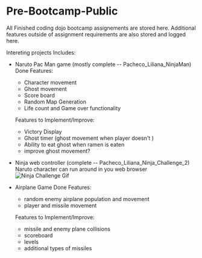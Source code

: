 # Pre-Bootcamp-Public
All Finished coding dojo bootcamp assignements are stored here. Additional features outside of assignment requirements are also stored and logged here. 

Intereting projects Includes:
- Naruto Pac Man game (mostly complete -- Pacheco_Liliana_NinjaMan)
    Done Features:
    - Character movement
    - Ghost movement
    - Score board
    - Random Map Generation
    - Life count and Game over functionality
    
    Features to Implement/Improve:
    - Victory Display
    - Ghost timer (ghost movement when player doesn't )
    - Ability to eat ghost when ramen is eaten
    - improve ghost movement?
    
- Ninja web controller (complete -- Pacheco_Liliana_Ninja_Challenge_2)
    Naruto character can run around in you web browser   
![Ninja Challenge Gif](https://github.com/lilipach/Pre-Bootcamp-Public/blob/master/Project%20Gifs/ninja_challenge.gif)
    
- Airplane Game
    Done Features: 
    - random enemy airplane population and movement
    - player and missile movement
    
    Features to Implement/Improve:
    - missile and enemy plane collisions
    - scoreboard
    - levels
    - additional types of missiles
 
